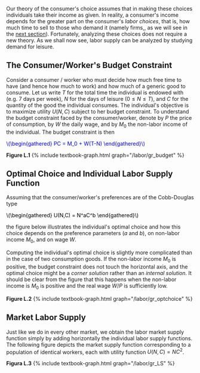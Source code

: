 


Our theory of the consumer's choice assumes that in making these choices individuals take their income as given. In reality, a consumer's income depends for the greater part on the consumer's <i>labor choices</i>, that is, how much time to sell to those who demand it (namely firms,, as we will see in the <a href="{{ site.baseurl }}/en/II/L/2">next section</a>). Fortunately, analyzing these choices does not require a new theory. As we shall now see, labor supply can be analyzed by studying demand for leisure.



<h2 id="SUBSEC_LS1">The Consumer/Worker's Budget Constraint</h2>

Consider a consumer / worker who must decide how much free time to have (and hence how much to work) and how much of a generic good to consume. Let us write $T$ for the total time the individual is endowed with (e.g. 7 days per week), $N$ for the days of leisure ($0\leq N\leq T$), and $C$ for the quantity of the good the individual consumes. The individual's objective is to maximize utility $U(N,C)$ subject to her budget constraint. To understand the budget constraint faced by the consumer/worker, denote by $P$ the price of consumption, by $W$ the daily wage, and by $M_0$ the non-labor income of the individual. The budget constraint is then

<p><span style="color: Blue;">
\(\begin{gathered}
 PC = M_0 + W(T-N)
\end{gathered}\)
</span></p>


<a id="gr_budget"><strong>Figure L.1</strong></a>
{% include textbook-graph.html graph="/labor/gr_budget" %}












<h2 id="SUBSEC_LS2">Optimal Choice and Individual Labor Supply Function</h2>

Assuming that the consumer/worker's preferences are of the Cobb-Douglas type

<p><span style="color: Black;">
\(\begin{gathered}
 U(N,C) = N^aC^b
\end{gathered}\)
</span></p>

the figure below illustrates the individual's optimal choice and how this choice depends on the preference parameters ($a$ and $b$), on non-labor income $M_0$, and on wage $W$.

Computing the individual's optimal choice is slightly more complicated than in the case of two consumption goods. If the non-labor income  $M_0$ is positive, the budget constraint does not touch the horizontal axis, and the optimal choice might be a <i>corner solution</i> rather than an <i>internal solution</i>. It should be clear from the figure that this happens when the non-labor income is $M_0$ is positive and the real wage $W/P$ is sufficiently low.


<a id="gr_optchoice"><strong>Figure L.2</strong></a>
{% include textbook-graph.html graph="/labor/gr_optchoice" %}












<h2 id="SUBSEC_LS3">Market Labor Supply</h2>

Just like we do in every other market, we obtain the labor market supply function simply by adding horizontally the individual labor supply functions. The following figure depicts the market supply function corresponding to a population of identical workers, each with utility function $U(N,C)=NC^2$.

<a id="gr_LS"><strong>Figura L.3</strong></a>
{% include textbook-graph.html graph="/labor/gr_LS" %}









